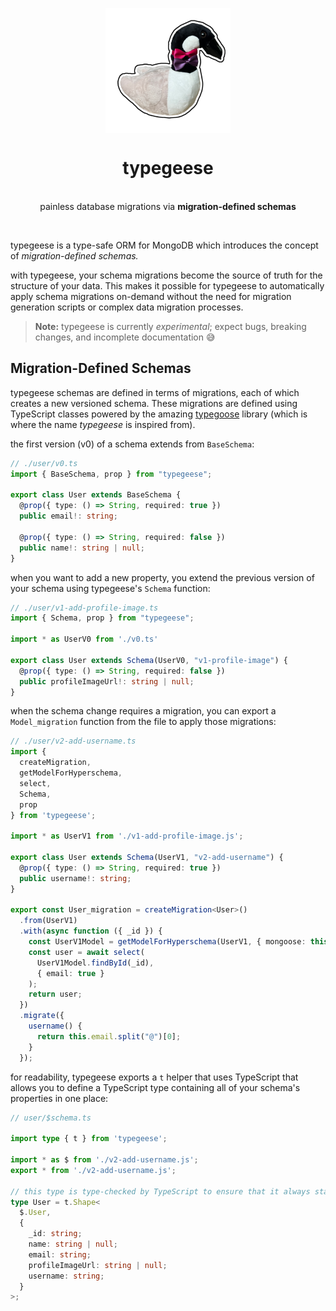 <p align="center">
  <img src="./assets/mascot.png" width="200px" align="center" alt="typegeese mascot" />
  <h1 align="center">typegeese</h1>
  <p align="center">
    <br/>
    painless database migrations via <strong>migration-defined schemas</strong>
  </p>
</p>
<br/>

typegeese is a type-safe ORM for MongoDB which introduces the concept of _migration-defined schemas._

with typegeese, your schema migrations become the source of truth for the structure of your data. This makes it possible for typegeese to automatically apply schema migrations on-demand without the need for migration generation scripts or complex data migration processes.

> **Note:** typegeese is currently _experimental_; expect bugs, breaking changes, and incomplete documentation 😅

## Migration-Defined Schemas

typegeese schemas are defined in terms of migrations, each of which creates a new versioned schema. These migrations are defined using TypeScript classes powered by the amazing [typegoose](https://github.com/typegoose/typegoose) library (which is where the name _typegeese_ is inspired from).

the first version (v0) of a schema extends from `BaseSchema`:

```typescript
// ./user/v0.ts
import { BaseSchema, prop } from "typegeese";

export class User extends BaseSchema {
  @prop({ type: () => String, required: true })
  public email!: string;

  @prop({ type: () => String, required: false })
  public name!: string | null;
}
```

when you want to add a new property, you extend the previous version of your schema using typegeese's `Schema` function:

```typescript
// ./user/v1-add-profile-image.ts
import { Schema, prop } from "typegeese";

import * as UserV0 from './v0.ts'

export class User extends Schema(UserV0, "v1-profile-image") {
  @prop({ type: () => String, required: false })
  public profileImageUrl!: string | null;
}
```

when the schema change requires a migration, you can export a `Model_migration` function from the file to apply those migrations:

```typescript
// ./user/v2-add-username.ts
import {
  createMigration,
  getModelForHyperschema,
  select,
  Schema,
  prop
} from 'typegeese';

import * as UserV1 from './v1-add-profile-image.js';

export class User extends Schema(UserV1, "v2-add-username") {
  @prop({ type: () => String, required: true })
  public username!: string;
}

export const User_migration = createMigration<User>()
  .from(UserV1)
  .with(async function ({ _id }) {
    const UserV1Model = getModelForHyperschema(UserV1, { mongoose: this.mongoose });
    const user = await select(
      UserV1Model.findById(_id),
      { email: true }
    );
    return user;
  })
  .migrate({
    username() {
      return this.email.split("@")[0];
    }
  });
```

for readability, typegeese exports a `t` helper that uses TypeScript that allows you to define a TypeScript type containing all of your schema's properties in one place:

```typescript
// user/$schema.ts

import type { t } from 'typegeese';

import * as $ from './v2-add-username.js';
export * from './v2-add-username.js';

// this type is type-checked by TypeScript to ensure that it always stays up to date with every new migration
type User = t.Shape<
  $.User,
  {
    _id: string;
    name: string | null;
    email: string;
    profileImageUrl: string | null;
    username: string;
  }
>;
```
